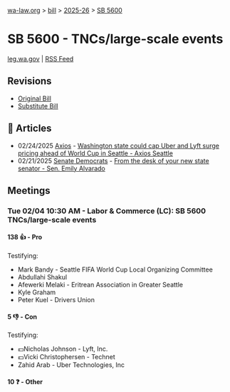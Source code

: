 [wa-law.org](/) > [bill](/bill/) > [2025-26](/bill/2025-26/) > [SB 5600](/bill/2025-26/sb/5600/)

# SB 5600 - TNCs/large-scale events
[leg.wa.gov](https://app.leg.wa.gov/billsummary?BillNumber=5600&Year=2025&Initiative=false) | [RSS Feed](./rss.xml)

## Revisions
* [Original Bill](1/)
* [Substitute Bill](S/)

## 📰 Articles
* 02/24/2025 [Axios](/org/axios/) - [Washington state could cap Uber and Lyft surge pricing ahead of World Cup in Seattle - Axios Seattle](https://www.axios.com/local/seattle/2025/02/24/uber-lyft-surge-pricing-world-cup-law#:~:text=Senate%20Bill%205600)
* 02/21/2025 [Senate Democrats](/org/senate_democrats/) - [From the desk of your new state senator - Sen. Emily Alvarado](https://senatedemocrats.wa.gov/alvarado/2025/02/21/from-the-desk-of-your-new-state-senator-2/#:~:text=5600)

## Meetings
### Tue 02/04 10:30 AM - Labor & Commerce (LC): SB 5600 TNCs/large-scale events
#### 138 👍 - Pro
Testifying:
* Mark Bandy - Seattle FIFA World Cup Local Organizing Committee
* Abdullahi Shakul
* Afewerki Melaki - Eritrean Association in Greater Seattle
* Kyle Graham
* Peter Kuel - Drivers Union

#### 5 👎 - Con
Testifying:
* 💵Nicholas Johnson - Lyft, Inc.
* 💵Vicki Christophersen - Technet
* Zahid Arab - Uber Technologies, Inc

#### 10 ❓ - Other
